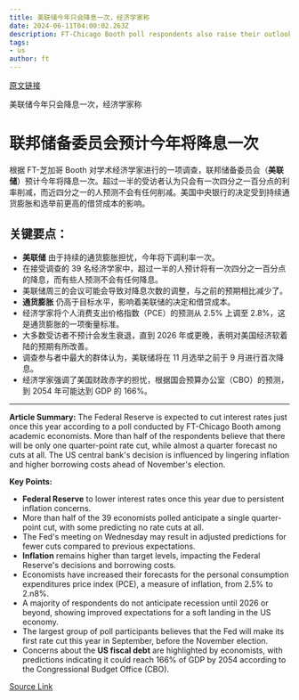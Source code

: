```yaml
---
title: 美联储今年只会降息一次，经济学家称
date: 2024-06-11T04:00:02.263Z
description: FT-Chicago Booth poll respondents also raise their outlook for inflation
tags: 
- us
author: ft
---
```


[原文链接](https://ft.com/content/644336f8-4b89-4c2f-8cc2-e1efead03824)

美联储今年只会降息一次，经济学家称

# 联邦储备委员会预计今年将降息一次

根据 FT-芝加哥 Booth 对学术经济学家进行的一项调查，联邦储备委员会（**美联储**）预计今年将降息一次。超过一半的受访者认为只会有一次四分之一百分点的利率削减，而近四分之一的人预测不会有任何削减。美国中央银行的决定受到持续通货膨胀和选举前更高的借贷成本的影响。

## 关键要点：
- **美联储** 由于持续的通货膨胀担忧，今年将下调利率一次。
- 在接受调查的 39 名经济学家中，超过一半的人预计将有一次四分之一百分点的降息，而有些人预测不会有任何降息。
- 美联储周三的会议可能会导致对降息次数的调整，与之前的预期相比减少了。
- **通货膨胀** 仍高于目标水平，影响着美联储的决定和借贷成本。
- 经济学家将个人消费支出价格指数（PCE）的预测从 2.5% 上调至 2.8%，这是通货膨胀的一项衡量标准。
- 大多数受访者不预计会发生衰退，直到 2026 年或更晚，表明对美国经济软着陆的预期有所改善。
- 调查参与者中最大的群体认为，美联储将在 11 月选举之前于 9 月进行首次降息。
- 经济学家强调了美国财政赤字的担忧，根据国会预算办公室（CBO）的预测，到 2054 年可能达到 GDP 的 166%。

---

 **Article Summary:** 
The Federal Reserve is expected to cut interest rates just once this year according to a poll conducted by FT-Chicago Booth among academic economists. More than half of the respondents believe that there will be only one quarter-point rate cut, while almost a quarter forecast no cuts at all. The US central bank's decision is influenced by lingering inflation and higher borrowing costs ahead of November's election.

**Key Points:**
- **Federal Reserve** to lower interest rates once this year due to persistent inflation concerns.
- More than half of the 39 economists polled anticipate a single quarter-point cut, with some predicting no rate cuts at all.
- The Fed's meeting on Wednesday may result in adjusted predictions for fewer cuts compared to previous expectations.
- **Inflation** remains higher than target levels, impacting the Federal Reserve's decisions and borrowing costs.
- Economists have increased their forecasts for the personal consumption expenditures price index (PCE), a measure of inflation, from 2.5% to 2.n8%.
- A majority of respondents do not anticipate recession until 2026 or beyond, showing improved expectations for a soft landing in the US economy.
- The largest group of poll participants believes that the Fed will make its first rate cut this year in September, before the November election.
- Concerns about the **US fiscal debt** are highlighted by economists, with predictions indicating it could reach 166% of GDP by 2054 according to the Congressional Budget Office (CBO).

[Source Link](https://ft.com/content/644336f8-4b89-4c2f-8cc2-e1efead03824)

